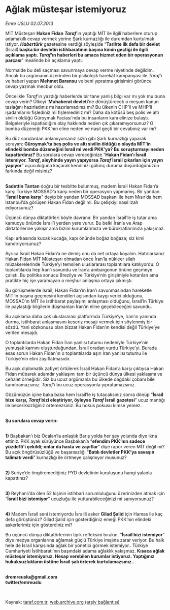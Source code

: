 # Ağlak müsteşar istemiyoruz

*Emre USLU 02.07.2013*

<div class="yazi"><p>MİT Müsteşarı <b>Hakan Fidan</b> <b><i>Taraf</i></b>’ın yaptığı MİT ile ilgili haberlere oturup adamakıllı cevap vermek yerine Şark kurnazlığı ile durumdan kurtulmak istiyor. <b><i>Habertürk</i></b> gazetesine verdiği söyleşide “<b>Tarihte ilk defa bir devlet </b>(İsrail)<b> başka bir devletin istihbaratının başına kimin geçtiği ile ilgili açıklama yaptı. <i>Taraf</i>’ın haberleri bu amaca hizmet eden bir operasyonun parçası</b>” mealinde bir açıklama yaptı. </p>
<p>Normalde bu deli saçması savunmaya cevap verme niyetinde değildim. Ancak bu argümanın üzerinden bir psikolojik harekât kampanyası ile <i>Taraf</i>’ı ve haberi yapan <b>Mehmet Baransu</b> ve beni yıpratma girişimini görünce cevap yazmak mecbur oldu. </p>
<p>Öncelikle <i>Taraf</i>’ın yazdığı haberlerde bir tane yanlış bilgi var mı yok mu buna cevap verin? Ülkeyi ‘<b>Muhaberat devleti</b>’ne dönüştürecek o meşum kanun taslağını hazırladınız mı hazırlamadınız mı? Bu ülkenin CHP’li ve MHP’li işadamlarını fişlediniz mi fişlemediniz mi? Daha da kötüsü beş polis ve altı sivilin öldüğü Güroymak Faciası’nda bu insanların kanı elinize bulaştı. Belgeleriyle ispatladığım olay hakkında neden çık çıkaramıyorsunuz? O bomba düzeneği PKK’nın eline neden ve nasıl geçti bir cevabınız var mı?</p>
<p>Bu düz sorulardan anlamıyorsanız sizin gibi Şark kurnazlığı yaparak sorayım: <b>Güroymak’ta beş polis ve altı sivilin öldüğü o olayda MİT’in elindeki bomba düzeneğini İsrail mi verdi PKK’ya? Bu soruşturmayı neden kapattırdınız?</b> Bu sorulara cevap vereceğinize “<b>Hakan Fidan’ı İsrail istemiyor. <i>Taraf</i>, aleyhinde yayın yapıyorsa <i>Taraf</i> İsrail çıkarları için yayın yapıyor</b>” uçuculuğuna kaçarak kendinizi gülünç duruma düşürdüğünüzün farkında değil misiniz?</p>
<p><b><br/>Sadettin Tantan</b> doğru bir tesbitte bulunmuş, madem İsrail Hakan Fidan’a karşı Türkiye MOSSAD’a karşı neden bir operasyon yapmamış. Bir yandan “<b>İsrail bana karşı</b>” deyip bir yandan MOSSAD başkanı ile hem Mısır’da hem İstanbul’da görüşen Hakan Fidan değil mi. Bu çelişkiyi nasıl izah ediyorsunuz? </p>
<p>Üçüncü dünya diktatörleri böyle davranır. Bir yandan İsrail’le iş tutar ama kamuoyu önünde İsrail’i yerden yere vurur. Bu belki İran’a ve Arap diktatörlerine yakışır ama bizim kurumlarımıza ve bürokratlarımıza yakışmaz.</p>
<p>Kapı arkasında kucak kucağa, kapı önünde boğaz boğaza; siz kimi kandırıyorsunuz? </p>
<p>Ayrıca İsrail Hakan Fidan’a ne demiş onu da net ortaya koyalım. Hatırlarsanız Hakan Fidan MİT Müsteşarı olmadan önce İran’la nükleer silah müzakerelerinde Türkiye’yi temsilen uluslararası toplantılara katılıyordu. O toplantılarda hep İran’ı savundu ve İran’a ambargonun önüne geçmeye çalıştı. Bu politika sonucu Brezilya ve Türkiye’nin girişimiyle kotarılan ama pratikte hiç işe yaramayan o meşhur anlaşma ortaya çıkmıştı. </p>
<p>Bu görüşmelerde İsrail, Hakan Fidan’ın İran’ı savunmasından hareketle MİT’in başına geçmesini kendileri açısından kaygı verici olduğunu, MOSSAD’ın MİT ile istihbarat paylaşımı anlaşması olduğunu, İsrail’in Türkiye ile paylaştığı bilgilerin düşmanları İran’ın eline geçebileceğini savundu. </p>
<p>Bu açıklama daha çok uluslararası platformda Türkiye’ye, İran’ın yanında durma, istihbarat anlaşmasını keseriz mesajı vermek için söylenmiş bir sözdü. Yani sözkonusu olan bizzat Hakan Fidan’ın kendisi değil Türkiye’ye verilen mesajdı. </p>
<p>O toplantılarda Hakan Fidan İran yanlısı tutumu nedeniyle Türkiye’nin yumuşak karnını oluşturduğundan, İsrail oradan vurdu Türkiye’yi. Burada esas sorun Hakan Fidan’ın o toplantılarda aşırı İran yanlısı tutumu ile Türkiye’nin elini zayıflatmasıdır.</p>
<p>Bu açık diplomatik zafiyet örtülerek İsrail Hakan Fidan’a karşı çıktıysa Hakan Fidan mübarek adamdır yaklaşımı tam bir üçüncü dünya ülkesi yaklaşımı ve cehalet örneğidir. Siz bu ucuz argümanla bu ülkede dağdaki çobanı bile kandıramazsınız. <i>Taraf</i>’ı bu ucuz operasyonla yıpratamazsınız. </p>
<p>Gözümüzün içine baka baka hem İsrail’le iş tutacaksınız sonra dönüp “<b>İsrail bize karşı, <i>Taraf</i> bizi eleştiriyor, öyleyse <i>Taraf</i> İsrail gazetesi</b>” ucuz mantığı ile beceriksizliğiniz örtemezsiniz. Bu hokus pokusu kimse yemez. </p>
<p><b><br/>Şu sorulara cevap verin: </b></p>
<p><b><br/>1)</b> Başbakan’ı biz Öcalan’la anlaştık Barış yolda her şey yolunda diye ikna ettiniz. PKK ayak sürüyünce Başbakan’a “<b>efendim PKK’nın sadece yüzde15’i çekildi; onlar da hasta ve zayıflar</b>” diye rapor veren MİT değil mi? Bu açık öngörüsüzlüğü ve başarısızlığı “<b>Batılı devletler PKK’ya savaşın talimatı verdi</b>” kurnazlığı ile örtmeye çalışmıyor musunuz?</p>
<p><b><br/>2)</b> Suriye’de öngöremediğiniz PYD devletinin kuruluşunu hangi yalanla kapattınız?</p>
<p><b><br/>3)</b> Reyhanlı’da ölen 52 kişinin istihbari sorumluluğunu üzerinizden atmak için “<b>İsrail bizi istemiyor</b>” ucuzluğu ile yutturabileceğinizi mi sanıyorsunuz?</p>
<p><b><br/>4)</b> Madem İsrail seni istemiyordu İsrailli asker <b>Gilad Şalid</b> için Hamas ile kaç defa görüştünüz? Gilad Şalid için gösterdiğiniz emeği PKK’nın elindeki askerlerimiz için gösterdiniz mi? </p>
<p>Bu üçüncü dünya diktatörlerinin tipik refleksini bırakın. “<b>İsrail bizi istemiyor</b>” diye medya organlarına ağlamak güçlü Türkiye imajına zarar veriyor. Bu halk hele de İsrail karşısında ağlak bir yönetici görmek istemiyor.. Türkiye Cumhuriyeti İstihbaratı’nın başındaki adama ağlaklık yakışmaz. <b>Kısaca ağlak müsteşar istemiyoruz. Hesap verebilen kurumlar istiyoruz. Yaptığınız hukuksuzlukların üstüne İsrail şalı örterek kurtulamazsınız..</b> </p><b>
<p><br/>dremreuslu@gmail.com<br/>twitter/emreuslu</p>
<p></p></b> 
</div>

Kaynak: [taraf.com.tr](http://www.taraf.com.tr:80/emre-uslu-2/makale-aglak-mustesar-istemiyoruz.htm), [web.archive.org (arşiv bağlantısı)](http://web.archive.org/web/20130705014125/http://www.taraf.com.tr:80/emre-uslu-2/makale-aglak-mustesar-istemiyoruz.htm)

